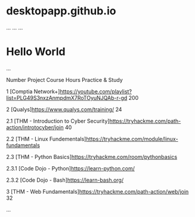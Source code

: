 # desktopapp.github.io
>>> <!DOCTYPE html>
... <html>
... <body>
... <h1>Hello World</h1>
... <p>Number Project Course  Hours Practice & Study
  
1 [Comptia Network+]<https://youtube.com/playlist?list=PLG49S3nxzAnmpdmX7RoTOyuNJQAb-r-gd>  200
  
2 [Qualys]<https://www.qualys.com/training/> 24
  
2.1 [THM - Introduction to Cyber Security]<https://tryhackme.com/path-action/introtocyber/join>  40
  
2.2 [THM - Linux Fundementals]<https://tryhackme.com/module/linux-fundamentals>
  
2.3 [THM - Python Basics]<https://tryhackme.com/room/pythonbasics>
  
2.3.1 [Code Dojo - Python]<https://learn-python.com/>
  
2.3.2 [Code Dojo - Bash]<https://learn-bash.org/>
  
3 [THM - Web Fundamentals]<https://tryhackme.com/path-action/web/join>  32
  </p>
... </body>
